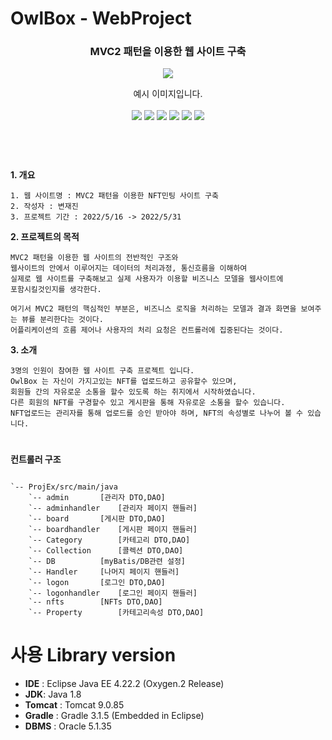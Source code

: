 # OwlBox - WebProject
<h3 align="center"> MVC2 패턴을 이용한 웹 사이트 구축 </h3>


<p align="center">
<img src="https://user-images.githubusercontent.com/103496262/172672280-91bafc4a-8ac7-4b76-998d-d36614081679.gif">
</p>
<div align=center> 예시 이미지입니다. </div>
<br>

<div align=center> 
   	<img src="https://img.shields.io/badge/html5-E34F26?style=for-the-badge&logo=html5&logoColor=white"> 
	<img src="https://img.shields.io/badge/css-1572B6?style=for-the-badge&logo=css3&logoColor=white"> 
 	<img src="https://img.shields.io/badge/javascript-F7DF1E?style=for-the-badge&logo=javascript&logoColor=black"> 
 	<img src="https://img.shields.io/badge/java-007396?style=for-the-badge&logo=java&logoColor=white"> 
	<img src="https://img.shields.io/badge/oracle-F80000?style=for-the-badge&logo=oracle&logoColor=white">
	<img src="https://img.shields.io/badge/eclipse-IDE-F7DF1E?style=for-the-badge&logo=eclipse&logoColor=black">
	
</div>
<br><br>

<div align=center> 


</div>

#
**1. 개요**

	1. 웹 사이트명 : MVC2 패턴을 이용한 NFT민팅 사이트 구축
	2. 작성자 : 변재진
	3. 프로젝트 기간 : 2022/5/16 -> 2022/5/31

**2. 프로젝트의 목적**

	MVC2 패턴을 이용한 웹 사이트의 전반적인 구조와 
	웹사이트의 안에서 이루어지는 데이터의 처리과정, 통신흐름을 이해하여
	실제로 웹 사이트를 구축해보고 실제 사용자가 이용할 비즈니스 모델을 웹사이트에
	포함시킬것인지를 생각한다.
	
	여기서 MVC2 패턴의 핵심적인 부분은, 비즈니스 로직을 처리하는 모델과 결과 화면을 보여주는 뷰를 분리한다는 것이다.
	어플리케이션의 흐름 제어나 사용자의 처리 요청은 컨트롤러에 집중된다는 것이다. 
	

**3. 소개**

	3명의 인원이 참여한 웹 사이트 구축 프로젝트 입니다. 
	OwlBox 는 자신이 가지고있는 NFT를 업로드하고 공유할수 있으며,
	회원들 간의 자유로운 소통을 할수 있도록 하는 취지에서 시작하였습니다.
	다른 회원의 NFT를 구경할수 있고 게시판을 통해 자유로운 소통을 할수 있습니다.
	NFT업로드는 관리자를 통해 업로드를 승인 받아야 하며, NFT의 속성별로 나누어 볼 수 있습니다.
	

#
**컨트롤러 구조** 
```

`-- ProjEx/src/main/java
	`-- admin	 	[관리자 DTO,DAO]
	`-- adminhandler	[관리자 페이지 핸들러]
	`-- board		[게시판 DTO,DAO]
	`-- boardhandler	[게시판 페이지 핸들러]
	`-- Category		[카테고리 DTO,DAO]
	`-- Collection		[콜렉션 DTO,DAO]
	`-- DB			[myBatis/DB관련 설정]
	`-- Handler		[나머지 페이지 핸들러]
    `-- logon		[로그인 DTO,DAO]
	`-- logonhandler	[로그인 페이지 핸들러]
	`-- nfts		[NFTs DTO,DAO]
	`-- Property		[카테고리속성 DTO,DAO]

```
	
# 사용 Library version
	
-   **IDE**  : Eclipse Java EE 4.22.2 (Oxygen.2 Release)
-   **JDK**: Java 1.8
-   **Tomcat**  : Tomcat 9.0.85
-   **Gradle**  : Gradle 3.1.5 (Embedded in Eclipse)
-   **DBMS**  : Oracle 5.1.35
